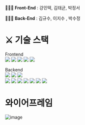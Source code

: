 👨‍👩‍👧 **Front-End** : 강민택, 김태균, 박정서


👨‍👩‍👧 **Back-End** : 김규수, 이지수 , 박수정


# ⚔️ 기술 스택


Frontend    
<img src="https://img.shields.io/badge/CSS Modules-000000?style=for-the-badge&logo=CSS Modules&logoColor=white">
<img src="https://img.shields.io/badge/JavaScript-F7DF1E?style=for-the-badge&logo=JavaScript&logoColor=white">
<img src="https://img.shields.io/badge/React-61DAFB?style=for-the-badge&logo=React&logoColor=white">
<img src="https://img.shields.io/badge/Redux-764ABC?style=for-the-badge&logo=Redux&logoColor=white">
<img src="https://img.shields.io/badge/Axios-5A29E4?style=for-the-badge&logo=Axios&logoColor=white">

Backend   
<img src="https://img.shields.io/badge/Spring-6DB33F?style=for-the-badge&logo=Spring&logoColor=white">
<img src="https://img.shields.io/badge/Spring Boot-6DB33F?style=for-the-badge&logo=Spring Boot&logoColor=white">
<img src="https://img.shields.io/badge/Spring Security-6DB33F?style=for-the-badge&logo=Spring Security&logoColor=white">   
<img src="https://img.shields.io/badge/JSON Web Tokens-000000?style=for-the-badge&logo=JSON Web Tokens&logoColor=white">
<img src="https://img.shields.io/badge/Gradle-02303A?style=for-the-badge&logo=Gradle&logoColor=white"> 
<img src="https://img.shields.io/badge/IntelliJ IDEA-000000?style=for-the-badge&logo=IntelliJ IDEA&logoColor=white"> 
<img src="https://img.shields.io/badge/Postman-FF6C37?style=for-the-badge&logo=Postman&logoColor=white"> 
<img src="https://img.shields.io/badge/Amazon S3-569A31?style=for-the-badge&logo=Amazon S3&logoColor=white"> 
<img src="https://img.shields.io/badge/Amazon EC2-FF9900?style=for-the-badge&logo=Amazon EC2&logoColor=white"> 
<img src="https://img.shields.io/badge/Sourcetree-0052CC?style=for-the-badge&logo=Sourcetree&logoColor=white">    

# 와이어프레임
![image](https://user-images.githubusercontent.com/110080748/190610524-a2625eda-d1f1-43aa-97df-02bf9c3cc5f1.PNG)
